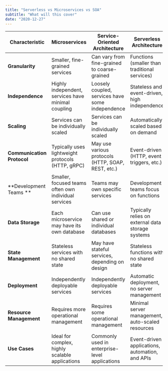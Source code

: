 ```yaml
---
title: "Serverless vs Microservices vs SOA"
subtitle: "What will this cover"
date: "2020-12-27"
---
```



| Characteristic                  | Microservices                                      | Service-Oriented Architecture             | Serverless Architecture                            |
|---------------------------------|---------------------------------------------------|----------------------------------------------------|----------------------------------------------------|
| **Granularity**                     | Smaller, fine-grained services                    | Can vary from fine-grained to coarse-grained       | Functions (smaller than traditional services)       |
| **Independence**                    | Highly independent, services have minimal coupling | Loosely coupled, services have some independence    | Stateless and event-driven, high independence      |
| **Scaling**                         | Services can be individually scaled               | Services can be individually scaled                 | Automatically scaled based on demand               |
| **Communication Protocol**          | Typically uses lightweight protocols (HTTP, gRPC) | May use various protocols (HTTP, SOAP, REST, etc.)  | Event-driven (HTTP, event triggers, etc.)          |
| **Development Teams **              | Smaller, focused teams often own individual services | Teams may own specific services                   | Development teams focus on functions               |
| **Data Storage**                  | Each microservice may have its own database       | Can use shared or individual databases             | Typically relies on external data storage systems   |
| **State Management**                | Stateless services with no shared state            | May have stateful services, depending on design    | Stateless functions with no shared state           |
| **Deployment**                      | Independently deployable services                 | Independently deployable services                   | Automatic deployment, no server management         |
| **Resource Management**             | Requires more operational management              | Requires some operational management                | Minimal server management, auto-scaled resources    |
| **Use Cases**                       | Ideal for complex, highly scalable applications  | Commonly used in enterprise-level applications      | Event-driven applications, automation, and APIs     |
